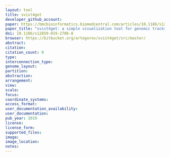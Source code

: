 ```yaml
---
layout: tool 
title: svist4get
developer_github_account: 
paper: https://bmcbioinformatics.biomedcentral.com/articles/10.1186/s12859-019-2706-8
paper_title: "svist4get: a simple visualization tool for genomic tracks from sequencing experiments"
doi: 10.1186/s12859-019-2706-8
browser: https://bitbucket.org/artegorov/svist4get/src/master/
abstract: 
citation: 
citation_count: 0
type: 
interconnection_type: 
genome_layout: 
partition: 
abstraction: 
arrangement: 
view: 
scale: 
focus: 
coordinate_systems: 
access_format: 
user_documentation_availability: 
user_documentation: 
pub_year: 2019
license: 
license_form: 
supported_files: 
image: 
image_location: 
notes: 
---
```


